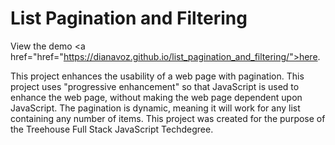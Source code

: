 # List Pagination and Filtering
View the demo <a href="href="https://dianavoz.github.io/list_pagination_and_filtering/">here</a>.

<p>This project enhances the usability of a web page with pagination. This project uses "progressive enhancement" so that JavaScript is used to enhance the web page, without making the web page dependent upon JavaScript. The pagination is dynamic, meaning it will work for any list containing any number of items. This project was created for the purpose of the Treehouse Full Stack JavaScript Techdegree.</p>
